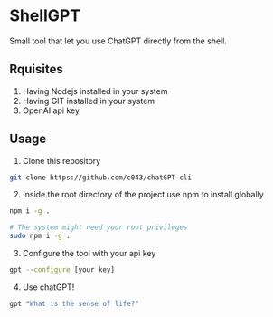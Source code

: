 # ShellGPT

Small tool that let you use ChatGPT directly from the shell.

## Rquisites
1. Having Nodejs installed in your system
2. Having GIT installed in your system
3. OpenAI api key

## Usage
1. Clone this repository
```bash
git clone https://github.com/c043/chatGPT-cli
```
2. Inside the root directory of the project use npm to install globally
```bash
npm i -g .

# The system might need your root privileges
sudo npm i -g .
```
3. Configure the tool with your api key
```bash
gpt --configure [your key]
```
4. Use chatGPT!
```bash
gpt "What is the sense of life?"
```
